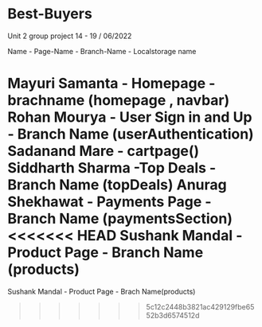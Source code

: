 # Best-Buyers

Unit 2 group project 14 - 19 / 06/2022

Name - Page-Name - Branch-Name - Localstorage name

Mayuri Samanta - Homepage - brachname (homepage , navbar)
Rohan Mourya - User Sign in and Up - Branch Name (userAuthentication)
Sadanand Mare - cartpage()
Siddharth Sharma -Top Deals - Branch Name (topDeals)
Anurag Shekhawat - Payments Page - Branch Name (paymentsSection)
<<<<<<< HEAD
Sushank Mandal - Product Page - Branch Name (products)
=======
Sushank Mandal - Product Page - Brach Name(products)
>>>>>>> 5c12c2448b3821ac429129fbe6552b3d6574512d

